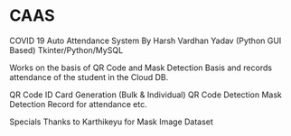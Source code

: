 # CAAS
COVID 19 Auto Attendance System
By Harsh Vardhan Yadav
(Python GUI Based)
Tkinter/Python/MySQL

Works on the basis of QR Code and Mask Detection Basis
and records attendance of the student in the Cloud DB.

QR Code ID Card Generation (Bulk & Individual)
QR Code Detection
Mask Detection 
Record for attendance etc.



Specials Thanks to 
Karthikeyu for Mask Image Dataset
